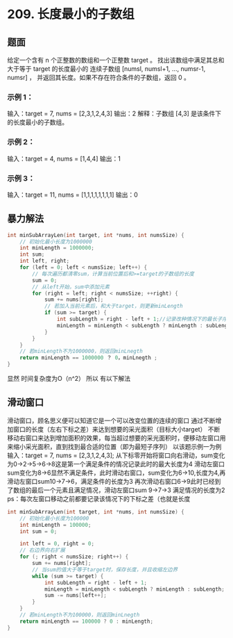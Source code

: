 # 209. 长度最小的子数组

## 题面
给定一个含有 n 个正整数的数组和一个正整数 target 。
找出该数组中满足其总和大于等于 target 的长度最小的 连续子数组 
[numsl, numsl+1, ..., numsr-1, numsr] ，
并返回其长度。如果不存在符合条件的子数组，返回 0 。


### 示例 1：

输入：target = 7, nums = [2,3,1,2,4,3]
输出：2
解释：子数组 [4,3] 是该条件下的长度最小的子数组。

### 示例 2：

输入：target = 4, nums = [1,4,4]
输出：1

### 示例 3：

输入：target = 11, nums = [1,1,1,1,1,1,1,1]
输出：0

## 暴力解法
```c
int minSubArrayLen(int target, int *nums, int numsSize) {
    // 初始化最小长度为1000000
    int minLength = 1000000;
    int sum;
    int left, right;
    for (left = 0; left < numsSize; left++) {
        // 每次遍历都清零sum，计算当前位置后和>=target的子数组的长度
        sum = 0;
        // 从left开始，sum中添加元素
        for (right = left; right < numsSize; ++right) {
            sum += nums[right];
            // 若加入当前元素后，和大于target，则更新minLength
            if (sum >= target) {
                int subLength = right - left + 1;//记录改种情况下的最长子序列长度
                minLength = minLength < subLength ? minLength : subLength;
            }
        }
    }
    // 若minLength不为1000000，则返回minLnegth
    return minLength == 1000000 ？ 0，minLnegth ;
}
```

显然 时间复杂度为O（n^2）
所以 有以下解法

## 滑动窗口

滑动窗口，顾名思义便可以知道它是一个可以改变位置的连续的窗口
通过不断增加窗口的长度（左右下标之差）来达到想要的采光面积（目标大小target）
不断移动右窗口来达到增加面积的效果，每当超过想要的采光面积时，便移动左窗口用来缩小采光面积，直到找到最合适的位置（即为最短子序列）
以该题示例一为例
输入：target = 7, nums = [2,3,1,2,4,3];
从下标零开始将窗口向右滑动，sum变化为0->2->5->6->8这是第一个满足条件的情况记录此时的最大长度为4
滑动左窗口sum变化为8->6显然不满足条件，此时滑动右窗口，sum变化为6->10,长度为4,再滑动左窗口sum10->7->6，满足条件的长度为3
再次滑动右窗口6->9此时已经到了数组的最后一个元素且满足情况，滑动左窗口sum 9->7->3
满足情况的长度为2
ps：每次左窗口移动之前都要记录该情况下的下标之差（也就是长度
```c
int minSubArrayLen(int target, int *nums, int numsSize) {
    // 初始化最小长度为100000
    int minLength = 100000;
    int sum = 0;

    int left = 0, right = 0;
    // 右边界向右扩展
    for (; right < numsSize; right++) {
        sum += nums[right];
        // 当sum的值大于等于target时，保存长度，并且收缩左边界
        while (sum >= target) {
            int subLength = right - left + 1;
            minLength = minLength < subLength ? minLength : subLength;
            sum -= nums[left++];
        }
    }
    // 若minLength不为100000，则返回minLnegth
    return minLength == 100000 ? 0 : minLength;
}
```

